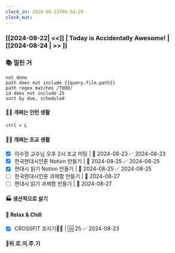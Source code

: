 ```yaml
---
clock_in: 2024-08-23T08:54:29
clock_out:
---
```

### [[2024-08-22| <<]] | **Today is Accidentally Awesome!** | [[2024-08-24 | >> ]]

### 📚 밀린 거
```tasks
not done 
path does not include {{query.file.path}}
path regex matches /TODO/
id does not include 25
sort by due, scheduled
```

#### 🤦‍♂️ 개쩌는 인턴 생활
`ctrl + L`

#### 👨‍🏫 개쩌는 조교 생활
- [x] 이수정 교수님 오후 2시 조교 미팅 | 📅 2024-08-23 ✅ 2024-08-23
- [x] 한국현대시인론 Notion 만들기 | 📅 2024-08-25 ✅ 2024-08-25
- [x] 현대시 읽기 Notion 만들기 | 📅 2024-08-25 ✅ 2024-08-25
- [ ] 한국현대시인론 과제함 만들기 | 📅 2024-08-27 
- [ ] 현대시 읽기 과제함 만들기 | 📅 2024-08-27 

#### 🏭 생산적으로 살기

#### 🍻 Relax & Chill 
- [x] CROSSFIT 죠지기🏋️‍♀️ | 🆔 25 ✅ 2024-08-23



#### 💨뒤.로.미.루.기
